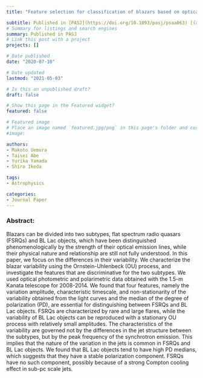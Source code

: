 ```yaml
---
title: "Feature selection for classification of blazars based on optical photometric and polarimetric time-series data"

subtitle: Published in [PASJ](https://doi.org/10.1093/pasj/psaa063) [(arXiv:2006.07792)](https://arxiv.org/abs/2006.07792)
# Summary for listings and search engines
summary: Published in PASJ
# Link this post with a project
projects: []

# Date published
date: "2020-07-10"

# Date updated
lastmod: "2021-05-03"

# Is this an unpublished draft?
draft: false

# Show this page in the Featured widget?
featured: false

# Featured image
# Place an image named `featured.jpg/png` in this page's folder and customize its options here.
#image:

authors:
- Makoto Uemura
- Taisei Abe
- Yurika Yamada
- Shiro Ikeda

tags:
- Astrophysics

categories:
- Journal Paper
---
```


### Abstract:

Blazars can be divided into two subtypes, flat spectrum radio quasars (FSRQs) and BL Lac objects, which have been distinguished phenomenologically by the strength of their optical emission lines, while their physical nature and relationship are still not fully understood. In this paper, we focus on the differences in their variability. We characterize the blazar variability using the Ornstein-Uhlenbeck (OU) process, and investigate the features that are discriminative for the two subtypes. We used optical photometric and polarimetric data obtained with the 1.5-m Kanata telescope for 2008-2014. We found that four features, namely the variation amplitude, characteristic timescale, and non-stationarity of the variability obtained from the light curves and the median of the degree of polarization (PD), are essential for distinguishing between FSRQs and BL Lac objects. FSRQs are characterized by rare and large flares, while the variability of BL Lac objects can be reproduced with a stationary OU process with relatively small amplitudes. The characteristics of the variability are governed not by the differences in the jet structure between the subtypes, but by the peak frequency of the synchrotron emission. This implies that the nature of the variation in the jets is common in FSRQs and BL Lac objects. We found that BL Lac objects tend to have high PD medians, which suggests that they have a stable polarization component. FSRQs have no such component, possibly because of a strong Compton cooling effect in sub-pc scale jets.

